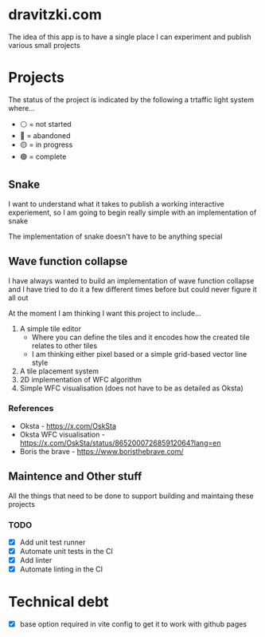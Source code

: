 # dravitzki.com
The idea of this app is to have a single place I can experiment and publish various small projects

# Projects

The status of the project is indicated by the following a trtaffic light system where...
* ⚪ = not started
* 🔴 = abandoned
* 🟡 = in progress
* 🟢 = complete

## Snake
I want to understand what it takes to publish a working interactive experiement, so I am going to begin really simple with an implementation of snake

The implementation of snake doesn't have to be anything special 


## Wave function collapse
I have always wanted to build an implementation of wave function collapse and I have tried to do it a few different times before but could never figure it all out

At the moment I am thinking I want this project to include...
1. A simple tile editor
    * Where you can define the tiles and it encodes how the created tile relates to other tiles 
    * I am thinking either pixel based or a simple grid-based vector line style
2. A tile placement system
3. 2D implementation of WFC algorithm
4. Simple WFC visualisation (does not have to be as detailed as Oksta)

### References
* Oksta - https://x.com/OskSta
* Oksta WFC visualisation - https://x.com/OskSta/status/865200072685912064?lang=en
* Boris the brave - https://www.boristhebrave.com/

## Maintence and Other stuff
All the things that need to be done to support building and maintaing these projects

### TODO
- [x] Add unit test runner
- [x] Automate unit tests in the CI
- [x] Add linter
- [x] Automate linting in the CI

# Technical debt
- [x] base option required in vite config to get it to work with github pages